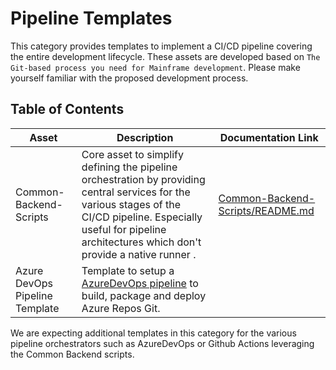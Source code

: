 # Pipeline Templates

This category provides templates to implement a CI/CD pipeline covering the entire development lifecycle. These assets are developed based on `The Git-based process you need for Mainframe development`. Please make yourself familiar with the proposed development process.

## Table of Contents 
Asset | Description | Documentation Link
--- | --- | ---
Common-Backend-Scripts | Core asset to simplify defining the pipeline orchestration by providing central services for the various stages of the CI/CD pipeline. Especially useful for pipeline architectures which don't provide a native runner .  | [Common-Backend-Scripts/README.md](Common-Backend-Scripts/README.md)
Azure DevOps Pipeline Template | Template to setup a [AzureDevOps pipeline](https://learn.microsoft.com/en-us/azure/devops/pipelines/?view=azure-devops&viewFallbackFrom=azure-pipelines) to build, package and deploy Azure Repos Git.

We are expecting additional templates in this category for the various pipeline orchestrators such as AzureDevOps or Github Actions leveraging the Common Backend scripts. 